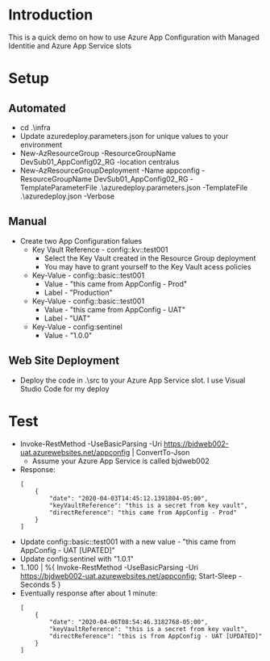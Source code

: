 # Introduction
This is a quick demo on how to use Azure App Configuration with Managed Identitie and Azure App Service slots

# Setup
## Automated
* cd .\infra
* Update azuredeploy.parameters.json for unique values to your environment
* New-AzResourceGroup -ResourceGroupName DevSub01_AppConfig02_RG -location centralus
* New-AzResourceGroupDeployment -Name appconfig -ResourceGroupName DevSub01_AppConfig02_RG -TemplateParameterFile .\azuredeploy.parameters.json -TemplateFile .\azuredeploy.json -Verbose

## Manual 
* Create two App Configuration falues
    * Key Vault Reference - config::kv::test001
        * Select the Key Vault created in the Resource Group deployment
        * You may have to grant yourself to the Key Vault acess policies 
    * Key-Value - config::basic::test001
        * Value - "this came from AppConfig - Prod"
        * Label - "Production"
    * Key-Value - config::basic::test001
        * Value - "this came from AppConfig - UAT"
        * Label - "UAT"
    * Key-Value - config:sentinel
        * Value - "1.0.0"


## Web Site Deployment
* Deploy the code in .\src to your Azure App Service slot. I use Visual Studio Code for my deploy

# Test
* Invoke-RestMethod -UseBasicParsing -Uri https://bjdweb002-uat.azurewebsites.net/appconfig | ConvertTo-Json
    * Assume your Azure App Service is called bjdweb002
* Response: 
    ```
    [
        {
            "date": "2020-04-03T14:45:12.1391804-05:00",
            "keyVaultReference": "this is a secret from key vault",
            "directReference": "this came from AppConfig - Prod"
        }
    ]
    ```
* Update config::basic::test001 with a new value - "this came from AppConfig - UAT [UPATED]"
* Update config:sentinel with "1.0.1"
* 1..100 | %{ Invoke-RestMethod -UseBasicParsing -Uri https://bjdweb002-uat.azurewebsites.net/appconfig; Start-Sleep -Seconds 5 }
* Eventually response after about 1 minute:
    ```
    [
        {
            "date": "2020-04-06T08:54:46.3182768-05:00",
            "keyVaultReference": "this is a secret from key vault",
            "directReference": "this is from AppConfig - UAT [UPDATED]"
        }
    ]
    ```
